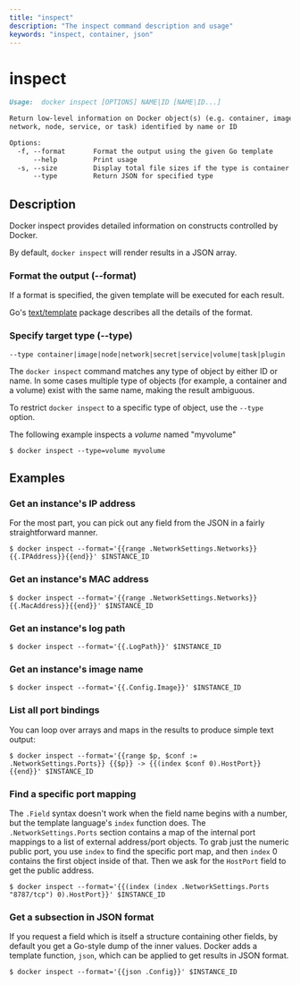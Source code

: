 ```yaml
---
title: "inspect"
description: "The inspect command description and usage"
keywords: "inspect, container, json"
---
```


# inspect

```markdown
Usage:  docker inspect [OPTIONS] NAME|ID [NAME|ID...]

Return low-level information on Docker object(s) (e.g. container, image, volume,
network, node, service, or task) identified by name or ID

Options:
  -f, --format       Format the output using the given Go template
      --help         Print usage
  -s, --size         Display total file sizes if the type is container
      --type         Return JSON for specified type
```

## Description

Docker inspect provides detailed information on constructs controlled by Docker.

By default, `docker inspect` will render results in a JSON array.

### <a name=format></a> Format the output (--format)

If a format is specified, the given template will be executed for each result.

Go's [text/template](https://golang.org/pkg/text/template/) package describes
all the details of the format.

### <a name=type></a>Specify target type (--type)

`--type container|image|node|network|secret|service|volume|task|plugin`

The `docker inspect` command matches any type of object by either ID or name. In
some cases multiple type of objects (for example, a container and a volume)
exist with the same name, making the result ambiguous.

To restrict `docker inspect` to a specific type of object, use the `--type`
option.

The following example inspects a _volume_ named "myvolume"

```console
$ docker inspect --type=volume myvolume
```

## Examples

### Get an instance's IP address

For the most part, you can pick out any field from the JSON in a fairly
straightforward manner.

```console
$ docker inspect --format='{{range .NetworkSettings.Networks}}{{.IPAddress}}{{end}}' $INSTANCE_ID
```

### Get an instance's MAC address

```console
$ docker inspect --format='{{range .NetworkSettings.Networks}}{{.MacAddress}}{{end}}' $INSTANCE_ID
```

### Get an instance's log path

```console
$ docker inspect --format='{{.LogPath}}' $INSTANCE_ID
```

### Get an instance's image name

```console
$ docker inspect --format='{{.Config.Image}}' $INSTANCE_ID
```

### List all port bindings

You can loop over arrays and maps in the results to produce simple text output:

```console
$ docker inspect --format='{{range $p, $conf := .NetworkSettings.Ports}} {{$p}} -> {{(index $conf 0).HostPort}} {{end}}' $INSTANCE_ID
```

### Find a specific port mapping

The `.Field` syntax doesn't work when the field name begins with a number, but
the template language's `index` function does. The `.NetworkSettings.Ports`
section contains a map of the internal port mappings to a list of external
address/port objects. To grab just the numeric public port, you use `index` to
find the specific port map, and then `index` 0 contains the first object inside
of that. Then we ask for the `HostPort` field to get the public address.

```console
$ docker inspect --format='{{(index (index .NetworkSettings.Ports "8787/tcp") 0).HostPort}}' $INSTANCE_ID
```

### Get a subsection in JSON format

If you request a field which is itself a structure containing other fields, by
default you get a Go-style dump of the inner values. Docker adds a template
function, `json`, which can be applied to get results in JSON format.

```console
$ docker inspect --format='{{json .Config}}' $INSTANCE_ID
```
